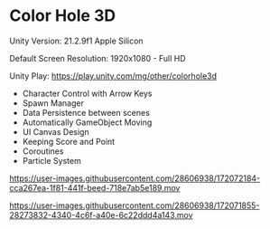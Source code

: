 # Color Hole 3D

Unity Version: 21.2.9f1 Apple Silicon

Default Screen Resolution: 1920x1080 - Full HD

Unity Play: https://play.unity.com/mg/other/colorhole3d

* Character Control with Arrow Keys
* Spawn Manager
* Data Persistence between scenes
* Automatically GameObject Moving
* UI Canvas Design
* Keeping Score and Point
* Coroutines
* Particle System

https://user-images.githubusercontent.com/28606938/172072184-cca267ea-1f81-441f-beed-718e7ab5e189.mov


https://user-images.githubusercontent.com/28606938/172071855-28273832-4340-4c6f-a40e-6c22ddd4a143.mov






